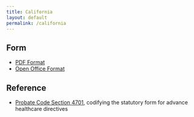 ```yaml
---
title: California
layout: default
permalink: /california
---
```


## Form

- [PDF Format](/resources/california/statutory-form.pdf)
- [Open Office Format](/resources/california/statutory-form.odt)

## Reference

- [Probate Code Section 4701](/resources/california/probate-4701.pdf), codifying the statutory form for advance healthcare directives
